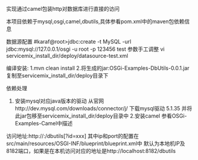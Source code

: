 实现通过camel包装http对数据库进行直接的访问

本项目依赖于mysql,osgi,camel,dbutils,具体参看pom.xml中的maven包依赖信息

数据源配置
#karaf@root>jdbc:create -t MySQL -url jdbc:mysql://127.0.0.1/osgi -u root -p 123456 test
参数手工调整 vi servicemix_install_dir/deploy/datasource-test.xml


编译安装:
1.mvn clean install
2.将生成的jar:OSGi-Examples-DbUtils-0.0.1.jar复制至servicemix_install_dir/deploy目录下

依赖处理
1. 安装mysql对应java版本的驱动
从官网http://dev.mysql.com/downloads/connector/j/ 下载mysql驱动 5.1.35 并将此jar包移至servicemix_install_dir/deploy目录中
2.安装camel 参看OSGi-Examples-Camel中描述


访问地址:http://<ip>:<port>/dbutils[?id=xxx] 其中ip和port的配置在src/main/resources/OSGI-INF/blueprint/blueprint.xml中
默认为本地机IP及8182端口，如果是在本机访问对应的地址是http://localhost:8182/dbutils